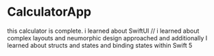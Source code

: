 # CalculatorApp
 this calculator is complete. i learned about SwiftUI // i learned about complex layouts and neumorphic design approached and additionally I learned about structs and states and binding states within Swift 5
